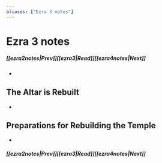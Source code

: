 ```yaml
---
aliases: ["Ezra 3 notes"]
---
```

# Ezra 3 notes
##### <span class=arrow-left></span>[[ezra2notes|Prev]]<span class=navigation-separator></span>[[ezra3|Read]]<span class=navigation-separator></span>[[ezra4notes|Next]]<span class=arrow-right></span>
- 
## The Altar is Rebuilt
- 
## Preparations for Rebuilding the Temple
- 
##### <span class=arrow-left></span>[[ezra2notes|Prev]]<span class=navigation-separator></span>[[ezra3|Read]]<span class=navigation-separator></span>[[ezra4notes|Next]]<span class=arrow-right></span>